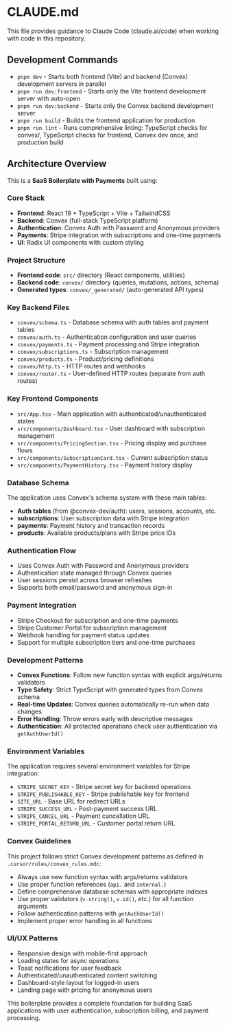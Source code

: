 # CLAUDE.md

This file provides guidance to Claude Code (claude.ai/code) when working with code in this repository.

## Development Commands

- `pnpm dev` - Starts both frontend (Vite) and backend (Convex) development servers in parallel
- `pnpm run dev:frontend` - Starts only the Vite frontend development server with auto-open
- `pnpm run dev:backend` - Starts only the Convex backend development server
- `pnpm run build` - Builds the frontend application for production
- `pnpm run lint` - Runs comprehensive linting: TypeScript checks for convex/, TypeScript checks for frontend, Convex dev once, and production build

## Architecture Overview

This is a **SaaS Boilerplate with Payments** built using:

### Core Stack
- **Frontend**: React 19 + TypeScript + Vite + TailwindCSS
- **Backend**: Convex (full-stack TypeScript platform)
- **Authentication**: Convex Auth with Password and Anonymous providers
- **Payments**: Stripe integration with subscriptions and one-time payments
- **UI**: Radix UI components with custom styling

### Project Structure
- **Frontend code**: `src/` directory (React components, utilities)
- **Backend code**: `convex/` directory (queries, mutations, actions, schema)
- **Generated types**: `convex/_generated/` (auto-generated API types)

### Key Backend Files
- `convex/schema.ts` - Database schema with auth tables and payment tables
- `convex/auth.ts` - Authentication configuration and user queries
- `convex/payments.ts` - Payment processing and Stripe integration
- `convex/subscriptions.ts` - Subscription management
- `convex/products.ts` - Product/pricing definitions
- `convex/http.ts` - HTTP routes and webhooks
- `convex/router.ts` - User-defined HTTP routes (separate from auth routes)

### Key Frontend Components
- `src/App.tsx` - Main application with authenticated/unauthenticated states
- `src/components/Dashboard.tsx` - User dashboard with subscription management
- `src/components/PricingSection.tsx` - Pricing display and purchase flows
- `src/components/SubscriptionCard.tsx` - Current subscription status
- `src/components/PaymentHistory.tsx` - Payment history display

### Database Schema
The application uses Convex's schema system with these main tables:
- **Auth tables** (from @convex-dev/auth): users, sessions, accounts, etc.
- **subscriptions**: User subscription data with Stripe integration
- **payments**: Payment history and transaction records
- **products**: Available products/plans with Stripe price IDs

### Authentication Flow
- Uses Convex Auth with Password and Anonymous providers
- Authentication state managed through Convex queries
- User sessions persist across browser refreshes
- Supports both email/password and anonymous sign-in

### Payment Integration
- Stripe Checkout for subscription and one-time payments
- Stripe Customer Portal for subscription management
- Webhook handling for payment status updates
- Support for multiple subscription tiers and one-time purchases

### Development Patterns
- **Convex Functions**: Follow new function syntax with explicit args/returns validators
- **Type Safety**: Strict TypeScript with generated types from Convex schema
- **Real-time Updates**: Convex queries automatically re-run when data changes
- **Error Handling**: Throw errors early with descriptive messages
- **Authentication**: All protected operations check user authentication via `getAuthUserId()`

### Environment Variables
The application requires several environment variables for Stripe integration:
- `STRIPE_SECRET_KEY` - Stripe secret key for backend operations  
- `STRIPE_PUBLISHABLE_KEY` - Stripe publishable key for frontend
- `SITE_URL` - Base URL for redirect URLs
- `STRIPE_SUCCESS_URL` - Post-payment success URL
- `STRIPE_CANCEL_URL` - Payment cancellation URL
- `STRIPE_PORTAL_RETURN_URL` - Customer portal return URL

### Convex Guidelines
This project follows strict Convex development patterns as defined in `.cursor/rules/convex_rules.mdc`:
- Always use new function syntax with args/returns validators
- Use proper function references (`api.` and `internal.`) 
- Define comprehensive database schemas with appropriate indexes
- Use proper validators (`v.string()`, `v.id()`, etc.) for all function arguments
- Follow authentication patterns with `getAuthUserId()`
- Implement proper error handling in all functions

### UI/UX Patterns
- Responsive design with mobile-first approach
- Loading states for async operations
- Toast notifications for user feedback
- Authenticated/unauthenticated content switching
- Dashboard-style layout for logged-in users
- Landing page with pricing for anonymous users

This boilerplate provides a complete foundation for building SaaS applications with user authentication, subscription billing, and payment processing.